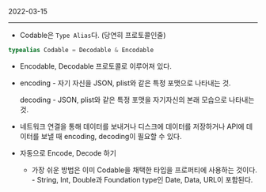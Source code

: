 2022-03-15

---
- Codable은 `Type Alias`다. (당연히 프로토콜인줄)

```swift
typealias Codable = Decodable & Encodable
```

- Encodable, Decodable 프로토콜로 이루어져 있다.
- encoding - 자기 자신을 JSON, plist와 같은 특정 포맷으로 나타내는 것.
    
    decoding - JSON, plist와 같은 특정 포맷을 자기자신의 본래 모습으로 나타내는 것.
    
- 네트워크 연결을 통해 데이터를 보내거나 디스크에 데이터를 저장하거나 API에 데이터를 보낼 때 encoding, decoding이 필요할 수 있다.
- 자동으로 Encode, Decode 하기
    - 가장 쉬운 방법은 이미 Codable을 채택한 타입을 프로퍼티에 사용하는 것이다. - String, Int, Double과 Foundation type인 Date, Data, URL이 포함된다.